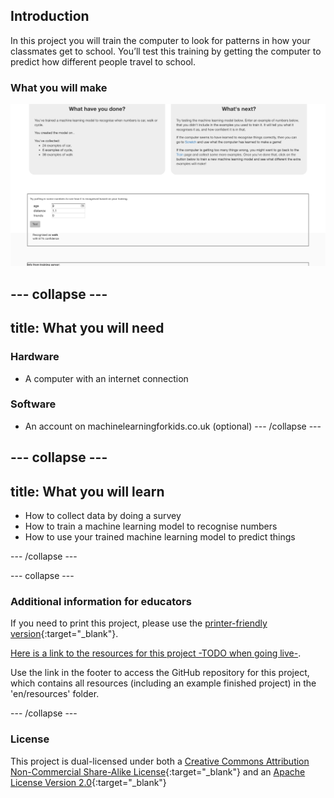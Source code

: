 ## Introduction

In this project you will train the computer to look for patterns in how your classmates get to school. You’ll test this training by getting the computer to predict how different people travel to school. 

### What you will make

![The machine learning model predicting an answer](images/test.png)

--- collapse ---
---
title: What you will need
---

### Hardware
+ A computer with an internet connection

### Software
+ An account on machinelearningforkids.co.uk (optional)
--- /collapse ---

--- collapse ---
---
title: What you will learn
---
+ How to collect data by doing a survey
+ How to train a machine learning model to recognise numbers
+ How to use your trained machine learning model to predict things

--- /collapse ---

--- collapse ---

### Additional information for educators

If you need to print this project, please use the [printer-friendly version](https://projects.raspberrypi.org/en/projects/journey-to-school/print){:target="_blank"}.

[Here is a link to the resources for this project -TODO when going live-](http://rpf.io/project-name-go).

Use the link in the footer to access the GitHub repository for this project, which contains all resources (including an example finished project) in the 'en/resources' folder.

--- /collapse ---

### License

This project is dual-licensed under both a [Creative Commons Attribution Non-Commercial Share-Alike License](http://creativecommons.org/licenses/by-nc-sa/4.0/){:target="_blank"} and an [Apache License Version 2.0](http://www.apache.org/licenses/LICENSE-2.0){:target="_blank"}